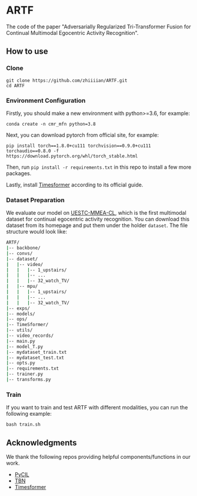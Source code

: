 

# ARTF

The code of the paper "Adversarially Regularized Tri-Transformer Fusion for Continual Multimodal Egocentric Activity Recognition".



## **How to use**

### Clone

```
git clone https://github.com/zhiiiian/ARTF.git
cd ARTF
```

### Environment Configuration

Firstly, you should make a new environment with python>=3.6, for example:

```
conda create -n cmr_mfn python=3.8
```

Next, you can download pytorch from official site, for example:

```
pip install torch==1.8.0+cu111 torchvision==0.9.0+cu111 torchaudio==0.8.0 -f https://download.pytorch.org/whl/torch_stable.html
```

Then, run `pip install -r requirements.txt` in this repo to install a few more packages.

Lastly, install [Timesformer](https://github.com/facebookresearch/TimeSformer?tab=readme-ov-file) according to its official guide.

### Dataset Preparation

We evaluate our model on [UESTC-MMEA-CL](https://ivipclab.github.io/publication_uestc-mmea-cl/mmea-cl/), which is the first multimodal dataset for continual egocentric activity recognition. You can download this dataset from its homepage and put them under the holder `dataset`. The file structure would look like:

```bash
ARTF/
|-- backbone/
|-- convs/
|-- dataset/
|   |-- video/
|   |   |-- 1_upstairs/
|   |   |-- ...
|   |   |-- 32_watch_TV/
|   |-- mpu/
|   |   |-- 1_upstairs/
|   |   |-- ...
|   |   |-- 32_watch_TV/
|-- exps/
|-- models/
|-- ops/
|-- TimeSformer/
|-- utils/
|-- video_records/
|-- main.py
|-- model_T.py
|-- mydataset_train.txt
|-- mydataset_test.txt
|-- opts.py
|-- requirements.txt
|-- trainer.py
|-- transforms.py
```

### Train

If you want to train and test ARTF with different modalities, you can run the following example:
```
bash train.sh
```

## Acknowledgments

We thank the following repos providing helpful components/functions in our work.

- [PyCIL](https://github.com/G-U-N/PyCIL/tree/master)
- [TBN](https://github.com/ekazakos/temporal-binding-network/tree/master)
- [Timesformer](https://github.com/facebookresearch/TimeSformer?tab=readme-ov-file)
